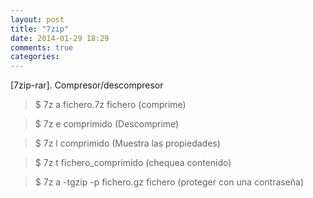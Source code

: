 ```yaml
---
layout: post
title: "7zip"
date: 2014-01-29 18:29
comments: true
categories: 
---
```

[7zip-rar]. Compresor/descompresor

>$ 7z a fichero.7z fichero (comprime) 

>$ 7z e comprimido (Descomprime) 

>$ 7z l comprimido (Muestra las propiedades) 

>$ 7z t fichero_comprimido (chequea contenido)

>$ 7z a -tgzip -p fichero.gz fichero (proteger con una contraseña)

